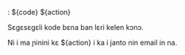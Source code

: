: ${code} ${action}

Sɛgɛsɛgɛli kode bɛna ban lɛri kelen kɔnɔ.

Ni i ma ɲinini kɛ ${action} i ka i janto nin email in na.
